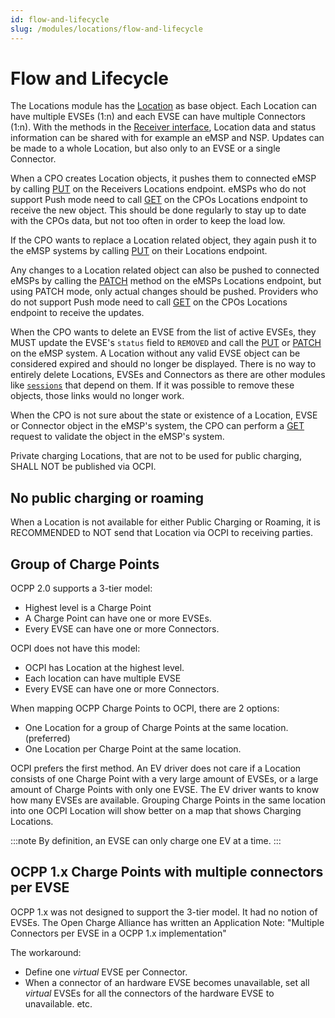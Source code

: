 ```yaml
---
id: flow-and-lifecycle
slug: /modules/locations/flow-and-lifecycle
---
```

# Flow and Lifecycle

The Locations module has the [Location](/06-modules/03-locations/06-object-description.md#location-object) as base object. Each Location can have multiple
EVSEs (1:n) and each EVSE can have multiple Connectors (1:n). With the methods in the [Receiver
interface](/06-modules/03-locations/05-interfaces-and-endpoints.md#receiver-interface), Location data and status information can be shared with for example an eMSP
and NSP. Updates can be made to a whole Location, but also only to an EVSE or a single Connector.

When a CPO creates Location objects, it pushes them to connected eMSP by calling [PUT](/06-modules/03-locations/05-interfaces-and-endpoints.md#put-method) on the
Receivers Locations endpoint. eMSPs who do not support Push mode need to call [GET](/06-modules/03-locations/05-interfaces-and-endpoints.md#get-method) on the
CPOs Locations endpoint to receive the new object. This should be done regularly to stay up to date with the CPOs data,
but not too often in order to keep the load low.

If the CPO wants to replace a Location related object, they again push it to the eMSP systems by calling
[PUT](/06-modules/03-locations/05-interfaces-and-endpoints.md#put-method) on their Locations endpoint.

Any changes to a Location related object can also be pushed to connected eMSPs by calling the
[PATCH](/06-modules/03-locations/05-interfaces-and-endpoints.md#patch-method) method on the eMSPs Locations endpoint, but using PATCH mode, only actual changes
should be pushed. Providers who do not support Push mode need to call [GET](/06-modules/03-locations/05-interfaces-and-endpoints.md#get-method) on the CPOs
Locations endpoint to receive the updates.

When the CPO wants to delete an EVSE from the list of active EVSEs, they MUST update the EVSE's `status` field to
`REMOVED` and call the [PUT](/06-modules/03-locations/05-interfaces-and-endpoints.md#put-method) or [PATCH](/06-modules/03-locations/05-interfaces-and-endpoints.md#patch-method) on the eMSP system. A
Location without any valid EVSE object can be considered expired and should no longer be displayed. There is no way to
entirely delete Locations, EVSEs and Connectors as there are other modules like
[`sessions`](https://ocpi.dev) that depend on them. If it was possible to remove
these objects, those links would no longer work.

When the CPO is not sure about the state or existence of a Location, EVSE or Connector object in the eMSP's system, the
CPO can perform a [GET](/06-modules/03-locations/05-interfaces-and-endpoints.md#get-method-1) request to validate the object in the eMSP's system.

Private charging Locations, that are not to be used for public charging, SHALL NOT be published via OCPI.

## No public charging or roaming

When a Location is not available for either Public Charging or Roaming, it is RECOMMENDED to NOT send that Location via
OCPI to receiving parties.

## Group of Charge Points

OCPP 2.0 supports a 3-tier model:

* Highest level is a Charge Point
* A Charge Point can have one or more EVSEs.
* Every EVSE can have one or more Connectors.

OCPI does not have this model:

* OCPI has Location at the highest level.
* Each location can have multiple EVSE
* Every EVSE can have one or more Connectors.

When mapping OCPP Charge Points to OCPI, there are 2 options:

* One Location for a group of Charge Points at the same location. (preferred)
* One Location per Charge Point at the same location.

OCPI prefers the first method. An EV driver does not care if a Location consists of one Charge Point with a very large
amount of EVSEs, or a large amount of Charge Points with only one EVSE. The EV driver wants to know how many EVSEs are
available. Grouping Charge Points in the same location into one OCPI Location will show better on a map that shows
Charging Locations.

:::note
By definition, an EVSE can only charge one EV at a time.
:::

## OCPP 1.x Charge Points with multiple connectors per EVSE

OCPP 1.x was not designed to support the 3-tier model. It had no notion of EVSEs. The Open Charge Alliance has written
an Application Note: "Multiple Connectors per EVSE in a OCPP 1.x implementation"

The workaround:

* Define one *virtual* EVSE per Connector.
* When a connector of an hardware EVSE becomes unavailable, set all *virtual* EVSEs for all the connectors of the
  hardware EVSE to unavailable. etc.
